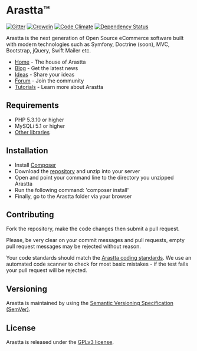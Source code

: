 # Arastta™

[![Gitter](https://badges.gitter.im/Join%20Chat.svg)](https://gitter.im/arastta/arastta) [![Crowdin](https://d322cqt584bo4o.cloudfront.net/arastta/localized.png)](https://crowdin.com/project/arastta) [![Code Climate](https://codeclimate.com/github/arastta/arastta/badges/gpa.svg)](https://codeclimate.com/github/arastta/arastta) [![Dependency Status](https://www.versioneye.com/user/projects/558a9f56306662001a000726/badge.svg?style=flat)](https://www.versioneye.com/user/projects/558a9f56306662001a000726)

Arastta is the next generation of Open Source eCommerce software built with modern technologies such as Symfony, Doctrine (soon), MVC, Bootstrap, jQuery, Swift Mailer etc.

* [Home](http://arastta.org) - The house of Arastta
* [Blog](http://arastta.org/blog) - Get the latest news
* [Ideas](http://arastta.org/ideas) - Share your ideas
* [Forum](http://arastta.org/forum) - Join the community
* [Tutorials](http://arastta.org/docs) - Learn more about Arastta

## Requirements

  * PHP 5.3.10 or higher
  * MySQLi 5.1 or higher
  * [Other libraries](http://arastta.org/docs/requirements)

## Installation

  * Install [Composer](https://getcomposer.org/download)
  * Download the [repository](https://github.com/arastta/arastta/archive/master.zip) and unzip into your server
  * Open and point your command line to the directory you unzipped Arastta
  * Run the following command: 'composer install'
  * Finally, go to the Arastta folder via your browser

## Contributing

Fork the repository, make the code changes then submit a pull request.

Please, be very clear on your commit messages and pull requests, empty pull request messages may be rejected without reason.

Your code standards should match the [Arastta coding standards](https://github.com/arastta/arastta/wiki/Coding-Stardards). We use an automated code scanner to check for most basic mistakes - if the test fails your pull request will be rejected.

## Versioning

Arastta is maintained by using the [Semantic Versioning Specification (SemVer)](http://semver.org).

## License

Arastta is released under the [GPLv3 license](LICENSE.txt).